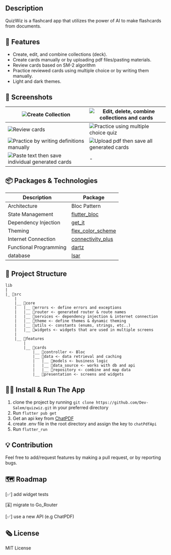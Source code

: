## Description
QuizWiz is a flashcard app that utilizes the power of AI to make flashcards from documents.

## 📌 Features
- Create, edit, and combine collections (deck).
- Create cards manually or by uploading pdf files/pasting materials.
- Review cards based on SM-2 algorithm 
- Practice reviewed cards using multiple choice or by writing them manually.
- Light and dark themes.

## 📸 Screenshots

|  ![Create Collection](https://s12.gifyu.com/images/SWyEz.gif)|  ![Edit, delete, combine collections and cards](https://s11.gifyu.com/images/SWyEb.gif) |
|-------|--------|
|![Review cards](https://s11.gifyu.com/images/SWyEL.gif) | ![Practice using multiple choice quiz](https://s12.gifyu.com/images/SWyEs.gif) |
| ![Practice by writing definitions manually](https://s12.gifyu.com/images/SWyES.gif) |  ![Upload pdf then save all generated cards](https://s12.gifyu.com/images/SWyE2.gif) |
|![Paste text then save individual generated cards](https://s11.gifyu.com/images/SWyEM.gif)| - |





## 📦 Packages & Technologies

| Description    |   Package |
| ---------| -------|
| Architecture | Bloc Pattern|
| State Management | [flutter_bloc](https://pub.dev/packages/flutter_bloc)
| Dependency Injection | [get_it](https://pub.dev/packages/get_it)
| Theming | [flex_color_scheme](https://pub.dev/packages/flex_color_scheme) |
| Internet Connection | [connectivity_plus](https://pub.dev/packages/connectivity_plus) |
| Functional Programming | [dartz](https://pub.dev/packages/dartz) |
| database | [Isar](https://pub.dev/packages/isar) |

  
## 🩻 Project Structure  

```
lib
|
|_ 📁src
	|
	|__ 📁core
	|	|__ 📁errors <- define errors and exceptions
	|	|__ 📁router <- generated router & route names
	|	|__ 📁services <- dependency injection & internet connection
	|	|__ 📁theme <- define themes & dynamic theming
	|	|__ 📁utils <- constants (enums, strings, etc..)
	|	|__ 📁widgets <- widgets that are used in multiple screens
	|
	|__ 📁features
		|
		|__ 📁cards
			|__ 📁controller <- Bloc
			|__ 📁data <- data retrieval and caching
			|	|__ 📁models <- business logic
			|	|__ 📁data_source <- works with db and api
			|	|__ 📁repository <- combine and map data
			|__ 📁presentation <- screens and widgets
```

## 🏃‍♂️ Install & Run The App
1. clone the project by running `git clone https://github.com/Dev-Salem/quizwiz.git` in your preferred directory
2. Run `flutter pub get`
3. Get an api key from [ChatPDF](https://www.chatpdf.com/docs/api/backend) 
4. create .env file in the root directory and assign the key to  `chatPdfApi`
5. Run `flutter_run`


## 💡 Contribution
Feel free to add/request features by making a pull request, or by reporting bugs.

## 🗺️ Roadmap
[✅] add widget tests

[⏳] migrate to Go_Router

[✅] use a new API (e.g ChatPDF)

## 🗞️ License
MIT License

